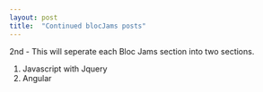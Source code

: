 ```yaml
---
layout: post
title:  "Continued blocJams posts"
---
```


2nd - This will seperate each Bloc Jams section into
two sections. 
1. Javascript with Jquery
2. Angular




